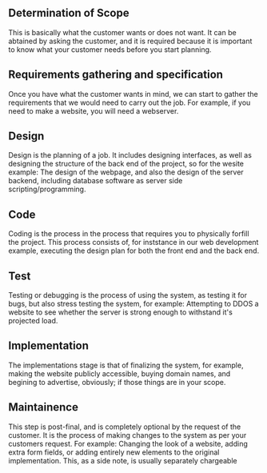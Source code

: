 Determination of Scope
----------------------
This is basically what the customer wants or does not want. It can be 
abtained by asking the customer, and it is required because it is important 
to know what your customer needs before you start planning.

Requirements gathering and specification
----------------------------------------
Once you have what the customer wants in mind, we can start to gather the 
requirements that we would need to carry out the job. For example, if you 
need to make a website, you will need a webserver.

Design
------
Design is the planning of a job. It includes designing interfaces, as well 
as designing the structure of the back end of the project, so for the 
wesite example: The design of the webpage, and also the design of the 
server backend, including database software as server side 
scripting/programming.

Code
----
Coding is the process in the process that requires you to physically 
forfill the project. This process consists of, for inststance in our web 
development example, executing the design plan for both the front end and 
the back end.

Test
----
Testing or debugging is the process of using the system, as testing it for 
bugs, but also stress testing the system, for example: Attempting to DDOS a 
website to see whether the server is strong enough to withstand it's 
projected load.

Implementation
--------------
The implementations stage is that of finalizing the system, for example, 
making the website publicly accessible, buying domain names, and begining 
to advertise, obviously; if those things are in your scope.

Maintainence
------------
This step is post-final, and is completely optional by the request of the 
customer. It is the process of making changes to the system as per your 
customers request. For example: Changing the look of a website, adding 
extra form fields, or adding entirely new elements to the original 
implementation. This, as a side note, is usually separately chargeable
